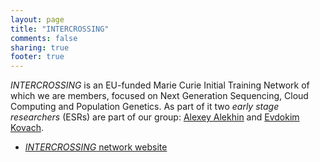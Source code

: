 ```yaml
---
layout: page
title: "INTERCROSSING"
comments: false
sharing: true
footer: true
---
```


_INTERCROSSING_ is an EU-funded Marie Curie Initial Training Network of which we are members, focused on Next Generation Sequencing, Cloud Computing and Population Genetics. As part of it two _early stage researchers_ (ESRs) are part of our group: [Alexey Alekhin](/aalekhin) and [Evdokim Kovach](/ekovach). 

- [_INTERCROSSING_ network website](http://intercrossing.wikispaces.com)